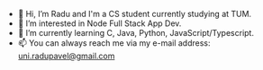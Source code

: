 - 👋 Hi, I’m Radu and I'm a CS student currently studying at TUM.
- 👀 I’m interested in Node Full Stack App Dev.
- 🌱 I’m currently learning C, Java, Python, JavaScript/Typescript.
- 📫 You can always reach me via my e-mail address: uni.radupavel@gmail.com

<!---
radupavel99/radupavel99 is a ✨ special ✨ repository because its `README.md` (this file) appears on your GitHub profile.
You can click the Preview link to take a look at your changes.
--->
